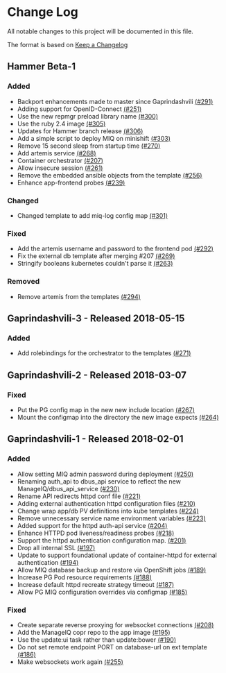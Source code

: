 # Change Log

All notable changes to this project will be documented in this file.

The format is based on [Keep a Changelog](http://keepachangelog.com/en/1.0.0/)


## Hammer Beta-1

### Added
- Backport enhancements made to master since Gaprindashvili [(#291)](https://github.com/ManageIQ/manageiq-pods/pull/291)
- Adding support for OpenID-Connect [(#251)](https://github.com/ManageIQ/manageiq-pods/pull/251)
- Use the new repmgr preload library name [(#300)](https://github.com/ManageIQ/manageiq-pods/pull/300)
- Use the ruby 2.4 image [(#305)](https://github.com/ManageIQ/manageiq-pods/pull/305)
- Updates for Hammer branch release [(#306)](https://github.com/ManageIQ/manageiq-pods/pull/306)
- Add a simple script to deploy MIQ on minishift [(#303)](https://github.com/ManageIQ/manageiq-pods/pull/303)
- Remove 15 second sleep from startup time [(#270)](https://github.com/ManageIQ/manageiq-pods/pull/270)
- Add artemis service [(#268)](https://github.com/ManageIQ/manageiq-pods/pull/268)
- Container orchestrator [(#207)](https://github.com/ManageIQ/manageiq-pods/pull/207)
- Allow insecure session [(#261)](https://github.com/ManageIQ/manageiq-pods/pull/261)
- Remove the embedded ansible objects from the template [(#256)](https://github.com/ManageIQ/manageiq-pods/pull/256)
- Enhance app-frontend probes [(#239)](https://github.com/ManageIQ/manageiq-pods/pull/239)

### Changed
- Changed template to add miq-log config map [(#301)](https://github.com/ManageIQ/manageiq-pods/pull/301)

### Fixed
- Add the artemis username and password to the frontend pod [(#292)](https://github.com/ManageIQ/manageiq-pods/pull/292)
- Fix the external db template after merging #207 [(#269)](https://github.com/ManageIQ/manageiq-pods/pull/269)
- Stringify booleans kubernetes couldn't parse it [(#263)](https://github.com/ManageIQ/manageiq-pods/pull/263)

### Removed
- Remove artemis from the templates [(#294)](https://github.com/ManageIQ/manageiq-pods/pull/294)

## Gaprindashvili-3 - Released 2018-05-15

### Added
- Add rolebindings for the orchestrator to the templates [(#271)](https://github.com/ManageIQ/manageiq-pods/pull/271)

## Gaprindashvili-2 - Released 2018-03-07

### Fixed
- Put the PG config map in the new new include location [(#267)](https://github.com/ManageIQ/manageiq-pods/pull/267)
- Mount the configmap into the directory the new image expects [(#264)](https://github.com/ManageIQ/manageiq-pods/pull/264)

## Gaprindashvili-1 - Released 2018-02-01

### Added
- Allow setting MIQ admin password during deployment [(#250)](https://github.com/ManageIQ/manageiq-pods/pull/250)
- Renaming auth_api to dbus_api service to reflect the new ManageIQ/dbus_api_service [(#230)](https://github.com/ManageIQ/manageiq-pods/pull/230)
- Rename API redirects httpd conf file [(#221)](https://github.com/ManageIQ/manageiq-pods/pull/221)
- Adding external authentication httpd configuration files [(#210)](https://github.com/ManageIQ/manageiq-pods/pull/210)
- Change wrap app/db PV definitions into kube templates [(#224)](https://github.com/ManageIQ/manageiq-pods/pull/224)
- Remove unnecessary service name environment variables [(#223)](https://github.com/ManageIQ/manageiq-pods/pull/223)
- Added support for the httpd auth-api service [(#204)](https://github.com/ManageIQ/manageiq-pods/pull/204)
- Enhance HTTPD pod liveness/readiness probes [(#218)](https://github.com/ManageIQ/manageiq-pods/pull/218)
- Support the httpd authentication configuration map. [(#201)](https://github.com/ManageIQ/manageiq-pods/pull/201)
- Drop all internal SSL [(#197)](https://github.com/ManageIQ/manageiq-pods/pull/197)
- Update to support foundational update of container-httpd for external authentication [(#194)](https://github.com/ManageIQ/manageiq-pods/pull/194)
- Allow MIQ database backup and restore via OpenShift jobs [(#189)](https://github.com/ManageIQ/manageiq-pods/pull/189)
- Increase PG Pod resource requirements [(#188)](https://github.com/ManageIQ/manageiq-pods/pull/188)
- Increase default httpd recreate strategy timeout [(#187)](https://github.com/ManageIQ/manageiq-pods/pull/187)
- Allow PG MIQ configuration overrides via configmap [(#185)](https://github.com/ManageIQ/manageiq-pods/pull/185)

### Fixed
- Create separate reverse proxying for websocket connections [(#208)](https://github.com/ManageIQ/manageiq-pods/pull/208)
- Add the ManageIQ copr repo to the app image [(#195)](https://github.com/ManageIQ/manageiq-pods/pull/195)
- Use the update:ui task rather than update:bower [(#190)](https://github.com/ManageIQ/manageiq-pods/pull/190)
- Do not set remote endpoint PORT on database-url on ext template [(#186)](https://github.com/ManageIQ/manageiq-pods/pull/186)
- Make websockets work again [(#255)](https://github.com/ManageIQ/manageiq-pods/pull/255)
